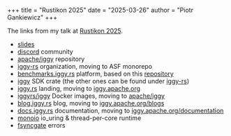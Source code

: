 +++
title = "Rustikon 2025"
date = "2025-03-26"
author = "Piotr Gankiewicz"
+++

The links from my talk at [Rustikon 2025](https://www.rustikon.dev/talk/lets-build-our-own-message-streaming-platform).

- [slides](https://slides.com/piotrgankiewicz/rustikon-2025)
- [discord](https://discord.gg/C5Sux5NcRa) community
- [apache/iggy](https:github.com/apache/iggy/) repository
- [iggy-rs](https://github.com/iggy-rs/) organization, moving to ASF monorepo
- [benchmarks.iggy.rs](https://benchmarks.iggy.rs/) platform, based on this [repository](https://github.com/iggy-rs/iggy-bench-dashboard)
- [iggy](https://crates.io/crates/iggy) SDK crate (the other ones can be found under [iggy-rs](https://github.com/iggy-rs/))
- [iggy.rs](https://iggy.rs/) landing, moving to [iggy.apache.org](https://iggy.apache.org/)
- [iggyrs/iggy](https://hub.docker.com/r/iggyrs/iggy) Docker images, moving to [apache/iggy](https://hub.docker.com/r/apache/iggy)
- [blog.iggy.rs](https://blog.iggy.rs) blog, moving to [iggy.apache.org/blogs](https://iggy.apache.org/blogs)
- [docs.iggy.rs](https://docs.iggy.rs) documentation, moving to [iggy.apache.org/documentation](https://iggy.apache.org/documentation)
- [monoio](https://github.com/bytedance/monoio) io_uring & thread-per-core runtime
- [fsyncgate](https://www.reddit.com/r/programming/comments/cg1ip8/fsyncgate_errors_on_fsync_are_unrecovarable/) errors